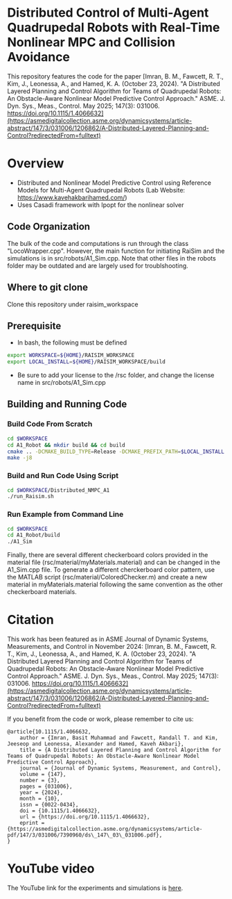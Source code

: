 # Distributed Control of Multi-Agent Quadrupedal Robots with Real-Time Nonlinear MPC and Collision Avoidance
This repository features the code for the paper [Imran, B. M., Fawcett, R. T., Kim, J., Leonessa, A., and Hamed, K. A. (October 23, 2024). "A Distributed Layered Planning and Control Algorithm for Teams of Quadrupedal Robots: An Obstacle-Aware Nonlinear Model Predictive Control Approach." ASME. J. Dyn. Sys., Meas., Control. May 2025; 147(3): 031006. https://doi.org/10.1115/1.4066632](https://asmedigitalcollection.asme.org/dynamicsystems/article-abstract/147/3/031006/1206862/A-Distributed-Layered-Planning-and-Control?redirectedFrom=fulltext)

# Overview
- Distributed and Nonlinear Model Predictive Control using Reference Models for Multi-Agent Quadrupedal Robots (Lab Website: https://www.kavehakbarihamed.com/)
- Uses Casadi framework with Ipopt for the nonlinear solver

## Code Organization
The bulk of the code and computations is run through the class "LocoWrapper.cpp". However, the main function for initiating RaiSim and the simulations is in src/robots/A1_Sim.cpp. Note that other files in the robots folder may be outdated and are largely used for troublshooting.

## Where to git clone
Clone this repository under raisim_workspace

## Prerequisite
- In bash, the following must be defined
```sh
export WORKSPACE=${HOME}/RAISIM_WORKSPACE
export LOCAL_INSTALL=${HOME}/RAISIM_WORKSPACE/build
```
- Be sure to add your license to the /rsc folder, and change the license name in src/robots/A1_Sim.cpp


## Building and Running Code
### Build Code From Scratch
```sh
cd $WORKSPACE
cd A1_Robot && mkdir build && cd build
cmake .. -DCMAKE_BUILD_TYPE=Release -DCMAKE_PREFIX_PATH=$LOCAL_INSTALL
make -j8
```

### Build and Run Code Using Script
```sh
cd $WORKSPACE/Distributed_NMPC_A1
./run_Raisim.sh
```

### Run Example from Command Line
```sh
cd $WORKSPACE
cd A1_Robot/build
./A1_Sim 
```

Finally, there are several different checkerboard colors provided in the material file (rsc/material/myMaterials.material) and can be changed in the A1_Sim.cpp file. To generate a different cherckerboard color pattern, use the MATLAB script (rsc/material/ColoredChecker.m) and create a new material in myMaterials.material following the same convention as the other checkerboard materials.

# Citation
This work has been featured as  in ASME Journal of Dynamic Systems, Measurements, and Control in November 2024: 
[Imran, B. M., Fawcett, R. T., Kim, J., Leonessa, A., and Hamed, K. A. (October 23, 2024). "A Distributed Layered Planning and Control Algorithm for Teams of Quadrupedal Robots: An Obstacle-Aware Nonlinear Model Predictive Control Approach." ASME. J. Dyn. Sys., Meas., Control. May 2025; 147(3): 031006. https://doi.org/10.1115/1.4066632](https://asmedigitalcollection.asme.org/dynamicsystems/article-abstract/147/3/031006/1206862/A-Distributed-Layered-Planning-and-Control?redirectedFrom=fulltext)

If you benefit from the code or work, please remember to cite us:
```
@article{10.1115/1.4066632,
    author = {Imran, Basit Muhammad and Fawcett, Randall T. and Kim, Jeeseop and Leonessa, Alexander and Hamed, Kaveh Akbari},
    title = {A Distributed Layered Planning and Control Algorithm for Teams of Quadrupedal Robots: An Obstacle-Aware Nonlinear Model Predictive Control Approach},
    journal = {Journal of Dynamic Systems, Measurement, and Control},
    volume = {147},
    number = {3},
    pages = {031006},
    year = {2024},
    month = {10},
    issn = {0022-0434},
    doi = {10.1115/1.4066632},
    url = {https://doi.org/10.1115/1.4066632},
    eprint = {https://asmedigitalcollection.asme.org/dynamicsystems/article-pdf/147/3/031006/7390960/ds\_147\_03\_031006.pdf},
}
```

# YouTube video
The YouTube link for the experiments and simulations is [here](https://youtu.be/hwEhA7JCXAU?feature=shared).

